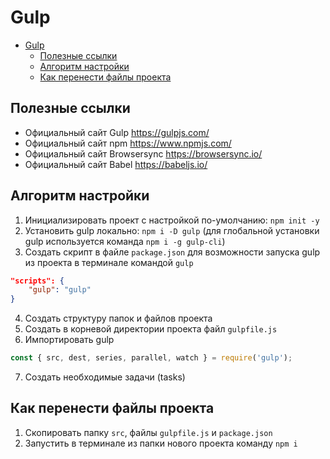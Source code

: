 # Gulp

- [Gulp](#gulp)
  - [Полезные ссылки](#полезные-ссылки)
  - [Алгоритм настройки](#алгоритм-настройки)
  - [Как перенести файлы проекта](#как-перенести-файлы-проекта)

## Полезные ссылки
* Официальный сайт Gulp https://gulpjs.com/ 
* Официальный сайт npm https://www.npmjs.com/ 
* Официальный сайт Browsersync https://browsersync.io/ 
* Официальный сайт Babel https://babeljs.io/

## Алгоритм настройки
1. Инициализировать проект с настройкой по-умолчанию: `npm init -y`
2. Установить gulp локально: `npm i -D gulp`
   (для глобальной установки gulp используется команда `npm i -g gulp-cli`)
3. Создать скрипт в файле `package.json` для возможности запуска gulp из проекта в терминале командой `gulp`   
```json
"scripts": {
    "gulp": "gulp"
}
```
4. Создать структуру папок и файлов проекта
5. Создать в корневой директории проекта файл `gulpfile.js` 
6. Импортировать gulp 
```javascript
const { src, dest, series, parallel, watch } = require('gulp');
```
7. Создать необходимые задачи (tasks)

## Как перенести файлы проекта
1. Скопировать папку `src`, файлы `gulpfile.js` и `package.json`
2. Запустить в терминале из папки нового проекта команду `npm i`
